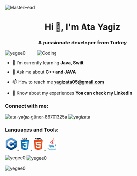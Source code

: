 ![MasterHead](https://cdna.artstation.com/p/assets/images/images/021/720/920/original/pixel-jeff-mario.gif?1572709433)
<h1 align="center">Hi 👋, I'm Ata Yagiz</h1>
<h3 align="center">A passionate developer from Turkey</h3>
<img align="right" alt="Coding" width="400" src="https://miro.medium.com/v2/resize:fit:996/0*sp42a5GmqT_VavSq.gif">

<p align="left"> <img src="https://komarev.com/ghpvc/?username=yegee0&label=Profile%20views&color=0e75b6&style=flat" alt="yegee0" /> </p>

- 🌱 I’m currently learning **Java, Swift**

- 💬 Ask me about **C++ and JAVA**

- 📫 How to reach me **yagizata05@gmail.com**

- 📄 Know about my experiences **You can check my LinkedIn**

<h3 align="left">Connect with me:</h3>
<p align="left">
<a href="https://linkedin.com/in/ata-yağız-güner-86701325a" target="blank"><img align="center" src="https://raw.githubusercontent.com/rahuldkjain/github-profile-readme-generator/master/src/images/icons/Social/linked-in-alt.svg" alt="ata-yağız-güner-86701325a" height="30" width="40" /></a>
<a href="https://instagram.com/yagizata" target="blank"><img align="center" src="https://raw.githubusercontent.com/rahuldkjain/github-profile-readme-generator/master/src/images/icons/Social/instagram.svg" alt="yagizata" height="30" width="40" /></a>
</p>

<h3 align="left">Languages and Tools:</h3>
<p align="left"> <a href="https://www.w3schools.com/cpp/" target="_blank" rel="noreferrer"> <img src="https://raw.githubusercontent.com/devicons/devicon/master/icons/cplusplus/cplusplus-original.svg" alt="cplusplus" width="40" height="40"/> </a> <a href="https://www.w3schools.com/css/" target="_blank" rel="noreferrer"> <img src="https://raw.githubusercontent.com/devicons/devicon/master/icons/css3/css3-original-wordmark.svg" alt="css3" width="40" height="40"/> </a> <a href="https://www.w3.org/html/" target="_blank" rel="noreferrer"> <img src="https://raw.githubusercontent.com/devicons/devicon/master/icons/html5/html5-original-wordmark.svg" alt="html5" width="40" height="40"/> </a> <a href="https://www.java.com" target="_blank" rel="noreferrer"> <img src="https://raw.githubusercontent.com/devicons/devicon/master/icons/java/java-original.svg" alt="java" width="40" height="40"/> </a> </p>

<p><img align="left" src="https://github-readme-stats.vercel.app/api/top-langs?username=yegee0&show_icons=true&locale=en&layout=compact" alt="yegee0" /></p>

<p>&nbsp;<img align="center" src="https://github-readme-stats.vercel.app/api?username=yegee0&show_icons=true&locale=en" alt="yegee0" /></p>

<p><img align="center" src="https://github-readme-streak-stats.herokuapp.com/?user=yegee0&" alt="yegee0" /></p>
